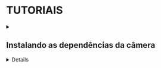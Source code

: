 # TUTORIAIS

<details>
  <summary><h2> Instalando as dependências da câmera </h2></summary>
  
 
</details>

<!-- Próximo tópico -->

<details>
  <sumary><h2> Tutoriais </h2></sumary>
</details>
